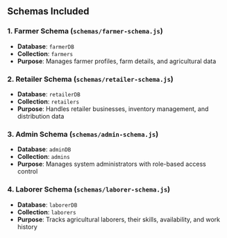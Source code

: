 ## Schemas Included

### 1. Farmer Schema (`schemas/farmer-schema.js`)
- **Database**: `farmerDB`
- **Collection**: `farmers`
- **Purpose**: Manages farmer profiles, farm details, and agricultural data

### 2. Retailer Schema (`schemas/retailer-schema.js`)
- **Database**: `retailerDB`
- **Collection**: `retailers`
- **Purpose**: Handles retailer businesses, inventory management, and distribution data

### 3. Admin Schema (`schemas/admin-schema.js`)
- **Database**: `adminDB`
- **Collection**: `admins`
- **Purpose**: Manages system administrators with role-based access control

### 4. Laborer Schema (`schemas/laborer-schema.js`)
- **Database**: `laborerDB`
- **Collection**: `laborers`
- **Purpose**: Tracks agricultural laborers, their skills, availability, and work history

